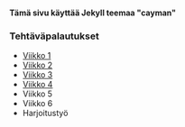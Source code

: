 #### Tämä sivu käyttää Jekyll teemaa "cayman"

### Tehtäväpalautukset

- [Viikko 1](https://bfm471.github.io/pilvipalvelutTehtava/tehtavat/index.html)
- [Viikko 2](https://bfm471.github.io/pilvipalvelutTehtava/tehtavat/Vko2.html)
- [Viikko 3](https://bfm471.github.io/pilvipalvelutTehtava/tehtavat/Vko3/index.html)
- [Viikko 4](https://bfm471.github.io/pilvipalvelutTehtava/tehtavat/Vko4/Index.html)
- Viikko 5
- Viikko 6
- Harjoitustyö
